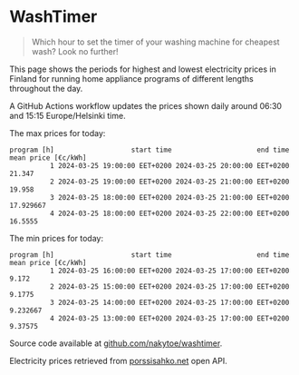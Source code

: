 
# WashTimer

> Which hour to set the timer of your washing machine for cheapest wash? Look no further!

This page shows the periods for highest and lowest electricity prices in Finland 
for running home appliance programs of different lengths throughout the day. 

A GitHub Actions workflow updates the prices shown daily around 06:30 and 15:15 Europe/Helsinki time.

The max prices for today:

	program [h]                   start time                     end time mean price [€c/kWh]
	          1 2024-03-25 19:00:00 EET+0200 2024-03-25 20:00:00 EET+0200              21.347
	          2 2024-03-25 19:00:00 EET+0200 2024-03-25 21:00:00 EET+0200              19.958
	          3 2024-03-25 18:00:00 EET+0200 2024-03-25 21:00:00 EET+0200           17.929667
	          4 2024-03-25 18:00:00 EET+0200 2024-03-25 22:00:00 EET+0200             16.5555

The min prices for today:

	program [h]                   start time                     end time mean price [€c/kWh]
	          1 2024-03-25 16:00:00 EET+0200 2024-03-25 17:00:00 EET+0200               9.172
	          2 2024-03-25 15:00:00 EET+0200 2024-03-25 17:00:00 EET+0200              9.1775
	          3 2024-03-25 14:00:00 EET+0200 2024-03-25 17:00:00 EET+0200            9.232667
	          4 2024-03-25 13:00:00 EET+0200 2024-03-25 17:00:00 EET+0200             9.37575


Source code available at [github.com/nakytoe/washtimer](https://github.com/nakytoe/washtimer).

Electricity prices retrieved from [porssisahko.net](https://porssisahko.net/api) open API.
